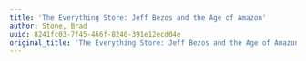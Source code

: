 ```yaml
---
title: 'The Everything Store: Jeff Bezos and the Age of Amazon'
author: Stone, Brad
uuid: 8241fc03-7f45-466f-8240-391e12ecd04e
original_title: 'The Everything Store: Jeff Bezos and the Age of Amazon'
---
```


